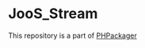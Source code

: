 JooS_Stream
===========

This repository is a part of [PHPackager](http://github.com/covex-nn/PHPackager "PHPackager")

